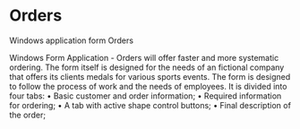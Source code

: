 # Orders
Windows application form Orders

Windows Form Application - Orders will offer faster and more systematic ordering. 
The form itself is designed for the needs of an fictional company that offers its clients medals for various sports events.
The form is designed to follow the process of work and the needs of employees. It is divided into four tabs:
• Basic customer and order information;
• Required information for ordering;
• A tab with active shape control buttons;
• Final description of the order;
